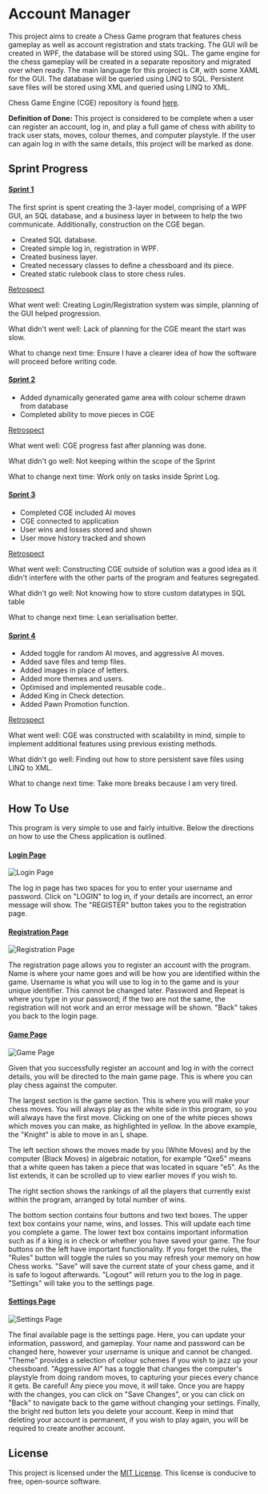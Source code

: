 # Account Manager

This project aims to create a Chess Game program that features chess gameplay as well as account registration and stats tracking. The GUI will be created in WPF, the database will be stored using SQL. The game engine for the chess gameplay will be created in a separate repository and migrated over when ready. The main language for this project is C#, with some XAML for the GUI. The database will be queried using LINQ to SQL. Persistent save files will be stored using XML and queried using LINQ to XML.

Chess Game Engine (CGE) repository is found [here](https://github.com/jkchuong/LetsTryMakeAChessGame).

**Definition of Done:** This project is considered to be complete when a user can register an account, log in, and play a full game of chess with ability to track user stats, moves, colour themes, and computer playstyle. If the user can again log in with the same details, this project will be marked as done.

## Sprint Progress

#### <u>Sprint 1</u>

The first sprint is spent creating the 3-layer model, comprising of a WPF GUI, an SQL database, and a business layer in between to help the two communicate. Additionally, construction on the CGE began.

- Created SQL database.
- Created simple log in, registration in WPF.
- Created business layer.
- Created necessary classes to define a chessboard and its piece.
- Created static rulebook class to store chess rules.

<u>Retrospect</u>

What went well: Creating Login/Registration system was simple, planning of the GUI helped progression.

What didn't went well: Lack of planning for the CGE meant the start was slow.

What to change next time: Ensure I have a clearer idea of how the software will proceed before writing code. 

#### <u>Sprint 2</u>

- Added dynamically generated game area with colour scheme drawn from database
- Completed ability to move pieces in CGE

<u>Retrospect</u>

What went well: CGE progress fast after planning was done. 

What didn't go well: Not keeping within the scope of the Sprint

What to change next time: Work only on tasks inside Sprint Log.

#### <u>Sprint 3</u>

- Completed CGE included AI moves
- CGE connected to application
- User wins and losses stored and shown
- User move history tracked and shown

<u>Retrospect</u>

What went well: Constructing CGE outside of solution was a good idea as it didn't interfere with the other parts of the program and features segregated.

What didn't go well: Not knowing how to store custom datatypes in SQL table

What to change next time: Lean serialisation better.

#### <u>Sprint 4</u>

- Added toggle for random AI moves, and aggressive AI moves.
- Added save files and temp files.
- Added images in place of letters.
- Added more themes and users.
- Optimised and implemented reusable code..
- Added King in Check detection.
- Added Pawn Promotion function.

<u>Retrospect</u>

What went well: CGE was constructed with scalability in mind, simple to implement additional features using previous existing methods.

What didn't go well: Finding out how to store persistent save files using LINQ to XML.

What to change next time: Take more breaks because I am very tired.



## **How To Use**

This program is very simple to use and fairly intuitive. Below the directions on how to use the Chess application is outlined.

#### <u>Login Page</u>

![Login Page](https://github.com/jkchuong/AccountManager/blob/main/Images/Login.png)

The log in page has two spaces for you to enter your username and password. Click on "LOGIN" to log in, if your details are incorrect, an error message will show. The "REGISTER" button takes you to the registration page.

#### <u>Registration Page</u>

![Registration Page](https://github.com/jkchuong/AccountManager/blob/main/Images/Registration.png)

The registration page allows you to register an account with the program. Name is where your name goes and will be how you are identified within the game. Username is what you will use to log in to the game and is your unique identifier. This cannot be changed later. Password and Repeat is where you type in your password; if the two are not the same, the registration will not work and an error message will be shown. "Back" takes you back to the login page.

#### <u>Game Page</u>

![Game Page](https://github.com/jkchuong/AccountManager/blob/main/Images/Game.png)

Given that you successfully register an account and log in with the correct details, you will be directed to the main game page. This is where you can play chess against the computer.

The largest section is the game section. This is where you will make your chess moves. You will always play as the white side in this program, so you will always have the first move. Clicking on one of the white pieces shows which moves you can make, as highlighted in yellow. In the above example, the "Knight" is able to move in an L shape.

The left section shows the moves made by you (White Moves) and by the computer (Black Moves) in algebraic notation, for example "Qxe5" means that a white queen has taken a piece that was located in square "e5". As the list extends, it can be scrolled up to view earlier moves if you wish to.

The right section shows the rankings of all the players that currently exist within the program, arranged by total number of wins. 

The bottom section contains four buttons and two text boxes. The upper text box contains your name, wins, and losses. This will update each time you complete a game. The lower text box contains important information such as if a king is in check or whether you have saved your game. The four buttons on the left have important functionality. If you forget the rules, the "Rules" button will toggle the rules so you may refresh your memory on how Chess works. "Save" will save the current state of your chess game, and it is safe to logout afterwards. "Logout" will return you to the log in page. "Settings" will take you to the settings page.

#### <u>Settings Page</u>

![Settings Page](https://github.com/jkchuong/AccountManager/blob/main/Images/Settings.png)

The final available page is the settings page. Here, you can update your information, password, and gameplay. Your name and password can be changed here, however your username is unique and cannot be changed. "Theme" provides a selection of colour schemes if you wish to jazz up your chessboard. "Aggressive AI" has a toggle that changes the computer's playstyle from doing random moves, to capturing your pieces every chance it gets. Be careful! Any piece you move, it *will* take. Once you are happy with the changes, you can click on "Save Changes", or you can click on "Back" to navigate back to the game without changing your settings. Finally, the bright red button lets you delete your account. Keep in mind that deleting your account is permanent, if you wish to play again, you will be required to create another account.

## License

This project is licensed under the [MIT License](https://opensource.org/licenses/MIT). This license is conducive to free, open-source software.
